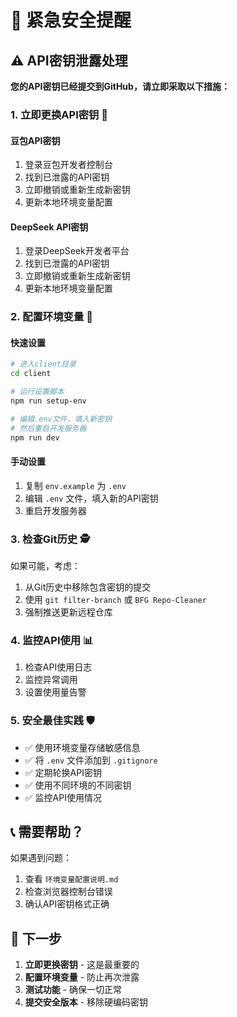 # 🚨 紧急安全提醒

## ⚠️ API密钥泄露处理

**您的API密钥已经提交到GitHub，请立即采取以下措施：**

### 1. 立即更换API密钥 🔄

#### 豆包API密钥
1. 登录豆包开发者控制台
2. 找到已泄露的API密钥
3. 立即撤销或重新生成新密钥
4. 更新本地环境变量配置

#### DeepSeek API密钥  
1. 登录DeepSeek开发者平台
2. 找到已泄露的API密钥
3. 立即撤销或重新生成新密钥
4. 更新本地环境变量配置

### 2. 配置环境变量 🔧

#### 快速设置
```bash
# 进入client目录
cd client

# 运行设置脚本
npm run setup-env

# 编辑.env文件，填入新密钥
# 然后重启开发服务器
npm run dev
```

#### 手动设置
1. 复制 `env.example` 为 `.env`
2. 编辑 `.env` 文件，填入新的API密钥
3. 重启开发服务器

### 3. 检查Git历史 🕵️

如果可能，考虑：
1. 从Git历史中移除包含密钥的提交
2. 使用 `git filter-branch` 或 `BFG Repo-Cleaner`
3. 强制推送更新远程仓库

### 4. 监控API使用 📊

1. 检查API使用日志
2. 监控异常调用
3. 设置使用量告警

### 5. 安全最佳实践 🛡️

- ✅ 使用环境变量存储敏感信息
- ✅ 将 `.env` 文件添加到 `.gitignore`
- ✅ 定期轮换API密钥
- ✅ 使用不同环境的不同密钥
- ✅ 监控API使用情况

## 📞 需要帮助？

如果遇到问题：
1. 查看 `环境变量配置说明.md`
2. 检查浏览器控制台错误
3. 确认API密钥格式正确

## 🎯 下一步

1. **立即更换密钥** - 这是最重要的
2. **配置环境变量** - 防止再次泄露
3. **测试功能** - 确保一切正常
4. **提交安全版本** - 移除硬编码密钥
